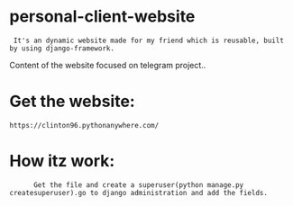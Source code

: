 # personal-client-website

     It's an dynamic website made for my friend which is reusable, built by using django-framework.
Content of the website focused on telegram project..
# Get the website:
    https://clinton96.pythonanywhere.com/

# How itz work:
          Get the file and create a superuser(python manage.py createsuperuser).go to django administration and add the fields.
